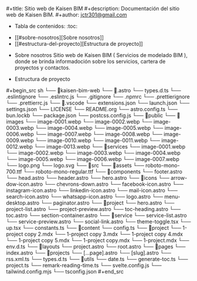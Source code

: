 #+title: Sitio web de Kaisen BIM
#+description: Documentación del sitio web de Kaisen BIM.
#+author: jctr301@gmail.com

* Tabla de contenidos: :toc:
- [[#sobre-nosotros][Sobre nosotros]]
- [[#estructura-del-proyecto][Estructura de proyecto]]

* Sobre nosotros
Sitio web de Kaisen BIM ( Servicios de modelado BIM ), donde se brinda informadoción sobre los servicios, cartera de proyectos y contactos.

* Estructura de proyecto

#+begin_src sh
└── 📁kaisen-bim-web
    └── 📁.astro
        └── types.d.ts
    └── .eslintignore
    └── .eslintrc.js
    └── .gitignore
    └── .npmrc
    └── .prettierignore
    └── .prettierrc.js
    └── 📁.vscode
        └── extensions.json
        └── launch.json
        └── settings.json
    └── LICENSE
    └── README.org
    └── astro.config.ts
    └── bun.lockb
    └── package.json
    └── postcss.config.js
    └── 📁public
        └── 📁images
            └── image-0001.webp
            └── image-0002.webp
            └── image-0003.webp
            └── image-0004.webp
            └── image-0005.webp
            └── image-0006.webp
            └── image-0007.webp
            └── image-0008.webp
            └── image-0009.webp
            └── image-0010.webp
            └── image-0011.webp
            └── image-0012.webp
            └── image-0013.webp
            └── 📁services
                └── image-0001.webp
                └── image-0002.webp
                └── image-0003.webp
                └── image-0004.webp
                └── image-0005.webp
                └── image-0006.webp
                └── image-0007.webp
        └── logo.png
        └── logo.svg
    └── 📁src
        └── 📁assets
            └── roboto-mono-700.ttf
            └── roboto-mono-regular.ttf
        └── 📁components
            └── footer.astro
            └── head.astro
            └── header.astro
            └── hero.astro
            └── 📁icons
                └── arrow-dow-icon.astro
                └── chevrons-down.astro
                └── facebook-icon.astro
                └── instagram-icon.astro
                └── linkedin-icon.astro
                └── mail-icon.astro
                └── search-icon.astro
                └── whatsapp-icon.astro
            └── logo.astro
            └── menu-desktop.astro
            └── paginator.astro
            └── 📁project
                └── hero.astro
                └── project-list.astro
                └── project-preview.astro
                └── toc-heading.astro
                └── toc.astro
            └── section-container.astro
            └── 📁service
                └── service-list.astro
                └── service-preview.astro
            └── social-link.astro
            └── theme-toggle.tsx
            └── up.tsx
        └── constants.ts
        └── 📁content
            └── config.ts
            └── 📁project
                └── 1-project copy 2.mdx
                └── 1-project copy 3.mdx
                └── 1-project copy 4.mdx
                └── 1-project copy 5.mdx
                └── 1-project copy.mdx
                └── 1-project.mdx
        └── env.d.ts
        └── 📁layouts
            └── project.astro
            └── root.astro
        └── 📁pages
            └── index.astro
            └── 📁projects
                └── [...page].astro
                └── [slug].astro
            └── rss.xml.ts
        └── types.d.ts
        └── 📁utils
            └── date.ts
            └── generate-toc.ts
            └── project.ts
            └── remark-reading-time.ts
    └── svelte.config.js
    └── tailwind.config.mjs
    └── tsconfig.json
#+end_src
